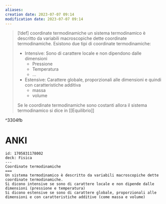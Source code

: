 ```yaml
---
aliases: 
creation date: 2023-07-07 09:14
modification date: 2023-07-07 09:14
---
```


>[!def] coordinate termodinamiche
>un sistema termodinamico è descritto da variabili macroscopiche dette coordinate termodinamiche.
>Esistono due tipi di coordinate termodinamiche:
>- Intensive: Sono di carattere locale e non dipendono dalle dimensioni
>	- Pressione
>	- Temperatura
>	- ...
>- Estensive: Carattere globale, proporzionali alle dimensioni e quindi con caratteristiche additiva
>	- massa
>	- volume
>
>Se le coordinate termodinamiche sono costanti allora il sistema termodinamico si dice in [[Equilibrio]]

^3304fb

# ANKI


```anki
id: 1705831178002
deck: Fisica
---
Coordinate termodinamiche
===
Un sistema termodinamico è descritto da variabili macroscopiche dette coordinate termodinamiche.
Si dicono intensive se sono di carattere locale e non dipende dalle dimensioni (pressione e temperatura)
Si dicono estensive se sono di carattere globale, proporzionali alle dimensioni e con caratteristiche additive (come massa e volume)
```
